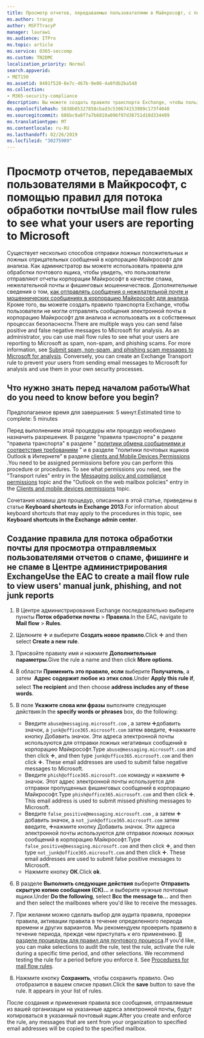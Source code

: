 ```yaml
---
title: Просмотр отчетов, передаваемых пользователями в Майкрософт, с помощью правил для потока обработки почты
ms.author: tracyp
author: MSFTTracyP
manager: laurawi
ms.audience: ITPro
ms.topic: article
ms.service: O365-seccomp
ms.custom: TN2DMC
localization_priority: Normal
search.appverid:
- MET150
ms.assetid: 8401f520-8e7c-467b-9e06-4a9fdb2ba548
ms.collection:
- M365-security-compliance
description: Вы можете создать правило транспорта Exchange, чтобы пользователи не могли отправлять сообщения электронной почты в корпорацию Майкрософт для анализа и использовать их в собственных процессах безопасности.
ms.openlocfilehash: 5838b05327858cbad3c530674153989c173f4048
ms.sourcegitcommit: 686bc9a8f7a7b6810a096f07d36751d10d334409
ms.translationtype: MT
ms.contentlocale: ru-RU
ms.lasthandoff: 02/26/2019
ms.locfileid: "30275989"
---
```

# <a name="use-mail-flow-rules-to-see-what-your-users-are-reporting-to-microsoft"></a><span data-ttu-id="7d753-103">Просмотр отчетов, передаваемых пользователями в Майкрософт, с помощью правил для потока обработки почты</span><span class="sxs-lookup"><span data-stu-id="7d753-103">Use mail flow rules to see what your users are reporting to Microsoft</span></span>

<span data-ttu-id="7d753-p101">Существует несколько способов отправки ложных положительных и ложных отрицательных сообщений в корпорацию Майкрософт для анализа. Как администратор вы можете использовать правила для обработки почтового ящика, чтобы увидеть, что пользователи отправляют отчеты корпорации Майкрософт в качестве спама, нежелательной почты и фишинговых мошенничествов. Дополнительные сведения о том, [как отправлять сообщения о нежелательной почте и мошеннических сообщениях в корпорацию Майкрософт для анализа](submit-spam-non-spam-and-phishing-scam-messages-to-microsoft-for-analysis.md). Кроме того, вы можете создать правило транспорта Exchange, чтобы пользователи не могли отправлять сообщения электронной почты в корпорацию Майкрософт для анализа и использовать их в собственных процессах безопасности.</span><span class="sxs-lookup"><span data-stu-id="7d753-p101">There are multiple ways you can send false positive and false negative messages to Microsoft for analysis. As an administrator, you can use mail flow rules to see what your users are reporting to Microsoft as spam, non-spam, and phishing scams. For more information, see [Submit spam, non-spam, and phishing scam messages to Microsoft for analysis](submit-spam-non-spam-and-phishing-scam-messages-to-microsoft-for-analysis.md). Conversely, you can create an Exchange Transport rule to prevent your users from sending email messages to Microsoft for analysis and use them in your own security processes.</span></span>
  
## <a name="what-do-you-need-to-know-before-you-begin"></a><span data-ttu-id="7d753-108">Что нужно знать перед началом работы</span><span class="sxs-lookup"><span data-stu-id="7d753-108">What do you need to know before you begin?</span></span>

<span data-ttu-id="7d753-109">Предполагаемое время для завершения: 5 минут.</span><span class="sxs-lookup"><span data-stu-id="7d753-109">Estimated time to complete: 5 minutes</span></span>
  
<span data-ttu-id="7d753-p102">Перед выполнением этой процедуры или процедур необходимо назначить разрешения. В разделе "правила транспорта" в разделе "правила транспорта" в разделе " [политики обмена сообщениями и соответствия требованиям](http://technet.microsoft.com/library/ec4d3b9f-b85a-4cb9-95f5-6fc149c3899b.aspx) " и в разделе "политики почтовых ящиков Outlook в Интернете" в разделе [clients and Mobile Devices Permissions](http://technet.microsoft.com/library/57eca42a-5a7f-4c65-89f0-7a84f2dbea19.aspx) .</span><span class="sxs-lookup"><span data-stu-id="7d753-p102">You need to be assigned permissions before you can perform this procedure or procedures. To see what permissions you need, see the "Transport rules" entry in the [Messaging policy and compliance permissions](http://technet.microsoft.com/library/ec4d3b9f-b85a-4cb9-95f5-6fc149c3899b.aspx) topic and the "Outlook on the web mailbox policies" entry in the [Clients and mobile devices permissions](http://technet.microsoft.com/library/57eca42a-5a7f-4c65-89f0-7a84f2dbea19.aspx) topic.</span></span> 
  
<span data-ttu-id="7d753-112">Сочетания клавиш для процедур, описанных в этой статье, приведены в статье **Keyboard shortcuts in Exchange 2013**.</span><span class="sxs-lookup"><span data-stu-id="7d753-112">For information about keyboard shortcuts that may apply to the procedures in this topic, see **Keyboard shortcuts in the Exchange admin center**.</span></span>
  
## <a name="use-the-eac-to-create-a-mail-flow-rule-to-view-users-manual-junk-phishing-and-not-junk-reports"></a><span data-ttu-id="7d753-113">Создание правила для потока обработки почты для просмотра отправляемых пользователями отчетов о спаме, фишинге и не спаме в Центре администрирования Exchange</span><span class="sxs-lookup"><span data-stu-id="7d753-113">Use the EAC to create a mail flow rule to view users' manual junk, phishing, and not junk reports</span></span>

1. <span data-ttu-id="7d753-114">В Центре администрирования Exchange последовательно выберите пункты **Поток обработки почты** \> **Правила**.</span><span class="sxs-lookup"><span data-stu-id="7d753-114">In the EAC, navigate to **Mail flow** \> **Rules**.</span></span>
    
2. <span data-ttu-id="7d753-115">Щелкните ![Значок добавления](media/ITPro-EAC-AddIcon.gif) и выберите **Создать новое правило**.</span><span class="sxs-lookup"><span data-stu-id="7d753-115">Click ![Add Icon](media/ITPro-EAC-AddIcon.gif) and then select **Create a new rule**.</span></span>
    
3. <span data-ttu-id="7d753-116">Присвойте правилу имя и нажмите **Дополнительные параметры**.</span><span class="sxs-lookup"><span data-stu-id="7d753-116">Give the rule a name and then click **More options**.</span></span>
    
4. <span data-ttu-id="7d753-117">В области **Применить это правило, если** выберите **Получатель**, а затем  **Адрес содержит любое из этих слов**.</span><span class="sxs-lookup"><span data-stu-id="7d753-117">Under **Apply this rule if**, select **The recipient** and then choose **address includes any of these words**.</span></span>
    
5. <span data-ttu-id="7d753-118">В поле **Укажите слова или фразы** выполните следующие действия:</span><span class="sxs-lookup"><span data-stu-id="7d753-118">In the **specify words or phrases** box, do the following:</span></span> 
    - <span data-ttu-id="7d753-p103">Введите `abuse@messaging.microsoft.com` , а затем ![нажмите кнопку](media/ITPro-EAC-AddIcon.gif)добавить значок, а `junk@office365.microsoft.com` затем введите, ![а затем](media/ITPro-EAC-AddIcon.gif)нажмите кнопку Добавить значок. Эти адреса электронной почты используются для отправки ложных негативных сообщений в корпорацию Майкрософт.</span><span class="sxs-lookup"><span data-stu-id="7d753-p103">Type `abuse@messaging.microsoft.com` and then click ![Add Icon](media/ITPro-EAC-AddIcon.gif), and then type `junk@office365.microsoft.com` and then click ![Add Icon](media/ITPro-EAC-AddIcon.gif). These email addresses are used to submit false negative messages to Microsoft.</span></span>
    - <span data-ttu-id="7d753-p104">Введите `phish@office365.microsoft.com` команду и нажмите ![кнопку Добавить](media/ITPro-EAC-AddIcon.gif)значок. Этот адрес электронной почты используется для отправки пропущенных фишинговых сообщений в корпорацию Майкрософт.</span><span class="sxs-lookup"><span data-stu-id="7d753-p104">Type `phish@office365.microsoft.com` and then click ![Add Icon](media/ITPro-EAC-AddIcon.gif). This email address is used to submit missed phishing messages to Microsoft.</span></span>
    - <span data-ttu-id="7d753-p105">Введите `false_positive@messaging.microsoft.com` , а затем ![нажмите кнопку](media/ITPro-EAC-AddIcon.gif)добавить значок, а `not_junk@office365.microsoft.com` затем введите, ![а затем](media/ITPro-EAC-AddIcon.gif)нажмите кнопку Добавить значок. Эти адреса электронной почты используются для отправки ложных ложных сообщений в корпорацию Майкрософт.</span><span class="sxs-lookup"><span data-stu-id="7d753-p105">Type `false_positive@messaging.microsoft.com` and then click ![Add Icon](media/ITPro-EAC-AddIcon.gif), and then type `not_junk@office365.microsoft.com` and then click ![Add Icon](media/ITPro-EAC-AddIcon.gif). These email addresses are used to submit false positive messages to Microsoft.</span></span>
    - <span data-ttu-id="7d753-125">Нажмите кнопку **ОК**.</span><span class="sxs-lookup"><span data-stu-id="7d753-125">Click **ok**.</span></span>
    
6. <span data-ttu-id="7d753-126">В разделе **Выполнить следующие действия** выберите **Отправить скрытую копию сообщения (СК)...** и выберите нужные почтовые ящики.</span><span class="sxs-lookup"><span data-stu-id="7d753-126">Under **Do the following**, select **Bcc the message to...** and then and then select the mailboxes where you'd like to receive the messages.</span></span> 
    
7. <span data-ttu-id="7d753-p106">При желании можно сделать выбор для аудита правила, проверки правила, активации правила в течение определенного периода времени и других вариантов. Мы рекомендуем проверить правило в течение периода, прежде чем приступать к его применению. [В разделе процедуры для правил для почтового процесса](https://docs.microsoft.com/Exchange/policy-and-compliance/mail-flow-rules/mail-flow-rule-procedures).</span><span class="sxs-lookup"><span data-stu-id="7d753-p106">If you'd like, you can make selections to audit the rule, test the rule, activate the rule during a specific time period, and other selections. We recommend testing the rule for a period before you enforce it. See [Procedures for mail flow rules](https://docs.microsoft.com/Exchange/policy-and-compliance/mail-flow-rules/mail-flow-rule-procedures).</span></span> 
    
8. <span data-ttu-id="7d753-p107">Нажмите кнопку **Сохранить**, чтобы сохранить правило. Оно отобразится в вашем списке правил.</span><span class="sxs-lookup"><span data-stu-id="7d753-p107">Click the **save** button to save the rule. It appears in your list of rules.</span></span> 
    
<span data-ttu-id="7d753-132">После создания и применения правила все сообщения, отправляемые из вашей организации на указанные адреса электронной почты, будут копироваться в указанный почтовый ящик.</span><span class="sxs-lookup"><span data-stu-id="7d753-132">After you create and enforce the rule, any messages that are sent from your organization to specified email addresses will be copied to the specified mailbox.</span></span>
  


